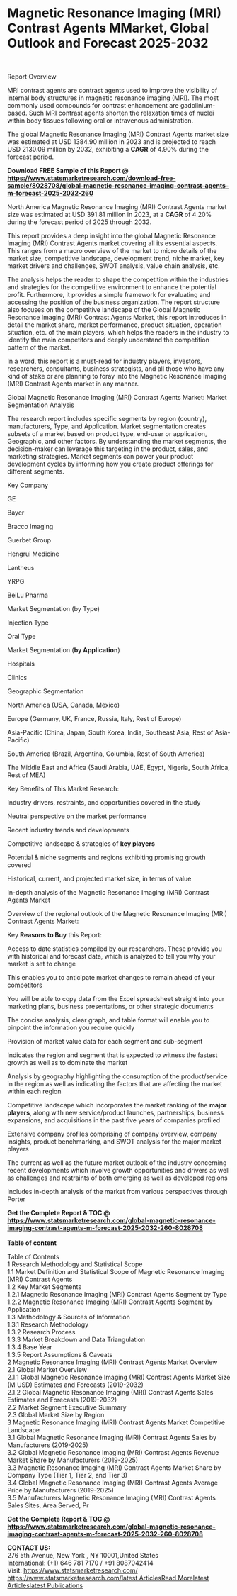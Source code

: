 <h1>Magnetic Resonance Imaging (MRI) Contrast Agents MMarket, Global Outlook and Forecast 2025-2032</h1><br/><p>Report Overview</p><p>MRI contrast agents are contrast agents used to improve the visibility of internal body structures in magnetic resonance imaging (MRI). The most commonly used compounds for contrast enhancement are gadolinium-based. Such MRI contrast agents shorten the relaxation times of nuclei within body tissues following oral or intravenous administration.</p><p>The global Magnetic Resonance Imaging (MRI) Contrast Agents market size was estimated at USD 1384.90 million in 2023 and is projected to reach USD 2130.09 million by 2032, exhibiting a <strong>CAGR</strong> of 4.90% during the forecast period.</p><p><strong>Download FREE Sample of this Report @ <a href="https://www.statsmarketresearch.com/download-free-sample/8028708/global-magnetic-resonance-imaging-contrast-agents-m-forecast-2025-2032-260">https://www.statsmarketresearch.com/download-free-sample/8028708/global-magnetic-resonance-imaging-contrast-agents-m-forecast-2025-2032-260</a></strong></p><p>North America Magnetic Resonance Imaging (MRI) Contrast Agents market size was estimated at USD 391.81 million in 2023, at a <strong>CAGR</strong> of 4.20% during the forecast period of 2025 through 2032.</p><p>This report provides a deep insight into the global Magnetic Resonance Imaging (MRI) Contrast Agents market covering all its essential aspects. This ranges from a macro overview of the market to micro details of the market size, competitive landscape, development trend, niche market, key market drivers and challenges, SWOT analysis, value chain analysis, etc.</p><p>The analysis helps the reader to shape the competition within the industries and strategies for the competitive environment to enhance the potential profit. Furthermore, it provides a simple framework for evaluating and accessing the position of the business organization. The report structure also focuses on the competitive landscape of the Global Magnetic Resonance Imaging (MRI) Contrast Agents Market, this report introduces in detail the market share, market performance, product situation, operation situation, etc. of the main players, which helps the readers in the industry to identify the main competitors and deeply understand the competition pattern of the market.</p><p>In a word, this report is a must-read for industry players, investors, researchers, consultants, business strategists, and all those who have any kind of stake or are planning to foray into the Magnetic Resonance Imaging (MRI) Contrast Agents market in any manner.</p><p>Global Magnetic Resonance Imaging (MRI) Contrast Agents Market: Market Segmentation Analysis</p><p>The research report includes specific segments by region (country), manufacturers, Type, and Application. Market segmentation creates subsets of a market based on product type, end-user or application, Geographic, and other factors. By understanding the market segments, the decision-maker can leverage this targeting in the product, sales, and marketing strategies. Market segments can power your product development cycles by informing how you create product offerings for different segments.</p><p>Key Company</p><p>GE</p><p>Bayer</p><p>Bracco Imaging</p><p>Guerbet Group</p><p>Hengrui Medicine</p><p>Lantheus</p><p>YRPG</p><p>BeiLu Pharma</p><p>Market Segmentation (by Type)</p><p>Injection Type</p><p>Oral Type</p><p>Market Segmentation (<strong>by Application</strong>)</p><p>Hospitals</p><p>Clinics</p><p>Geographic Segmentation</p><p>North America (USA, Canada, Mexico)</p><p>Europe (Germany, UK, France, Russia, Italy, Rest of Europe)</p><p>Asia-Pacific (China, Japan, South Korea, India, Southeast Asia, Rest of Asia-Pacific)</p><p>South America (Brazil, Argentina, Columbia, Rest of South America)</p><p>The Middle East and Africa (Saudi Arabia, UAE, Egypt, Nigeria, South Africa, Rest of MEA)</p><p>Key Benefits of This Market Research:</p><p>Industry drivers, restraints, and opportunities covered in the study</p><p>Neutral perspective on the market performance</p><p>Recent industry trends and developments</p><p>Competitive landscape & strategies of <strong>key players</strong></p><p>Potential & niche segments and regions exhibiting promising growth covered</p><p>Historical, current, and projected market size, in terms of value</p><p>In-depth analysis of the Magnetic Resonance Imaging (MRI) Contrast Agents Market</p><p>Overview of the regional outlook of the Magnetic Resonance Imaging (MRI) Contrast Agents Market:</p><p>Key <strong>Reasons to Buy</strong> this Report:</p><p>Access to date statistics compiled by our researchers. These provide you with historical and forecast data, which is analyzed to tell you why your market is set to change</p><p>This enables you to anticipate market changes to remain ahead of your competitors</p><p>You will be able to copy data from the Excel spreadsheet straight into your marketing plans, business presentations, or other strategic documents</p><p>The concise analysis, clear graph, and table format will enable you to pinpoint the information you require quickly</p><p>Provision of market value data for each segment and sub-segment</p><p>Indicates the region and segment that is expected to witness the fastest growth as well as to dominate the market</p><p>Analysis by geography highlighting the consumption of the product/service in the region as well as indicating the factors that are affecting the market within each region</p><p>Competitive landscape which incorporates the market ranking of the <strong>major players</strong>, along with new service/product launches, partnerships, business expansions, and acquisitions in the past five years of companies profiled</p><p>Extensive company profiles comprising of company overview, company insights, product benchmarking, and SWOT analysis for the major market players</p><p>The current as well as the future market outlook of the industry concerning recent developments which involve growth opportunities and drivers as well as challenges and restraints of both emerging as well as developed regions</p><p>Includes in-depth analysis of the market from various perspectives through Porter</p><div><b>Get the Complete Report & TOC @ <a href="https://www.statsmarketresearch.com/global-magnetic-resonance-imaging-contrast-agents-m-forecast-2025-2032-260-8028708">https://www.statsmarketresearch.com/global-magnetic-resonance-imaging-contrast-agents-m-forecast-2025-2032-260-8028708</a></b></div><br><b>Table of content</b><p>Table of Contents<br />1 Research Methodology and Statistical Scope<br />1.1 Market Definition and Statistical Scope of Magnetic Resonance Imaging (MRI) Contrast Agents<br />1.2 Key Market Segments<br />1.2.1 Magnetic Resonance Imaging (MRI) Contrast Agents Segment by Type<br />1.2.2 Magnetic Resonance Imaging (MRI) Contrast Agents Segment by Application<br />1.3 Methodology & Sources of Information<br />1.3.1 Research Methodology<br />1.3.2 Research Process<br />1.3.3 Market Breakdown and Data Triangulation<br />1.3.4 Base Year<br />1.3.5 Report Assumptions & Caveats<br />2 Magnetic Resonance Imaging (MRI) Contrast Agents Market Overview<br />2.1 Global Market Overview<br />2.1.1 Global Magnetic Resonance Imaging (MRI) Contrast Agents Market Size (M USD) Estimates and Forecasts (2019-2032)<br />2.1.2 Global Magnetic Resonance Imaging (MRI) Contrast Agents Sales Estimates and Forecasts (2019-2032)<br />2.2 Market Segment Executive Summary<br />2.3 Global Market Size by Region<br />3 Magnetic Resonance Imaging (MRI) Contrast Agents Market Competitive Landscape<br />3.1 Global Magnetic Resonance Imaging (MRI) Contrast Agents Sales by Manufacturers (2019-2025)<br />3.2 Global Magnetic Resonance Imaging (MRI) Contrast Agents Revenue Market Share by Manufacturers (2019-2025)<br />3.3 Magnetic Resonance Imaging (MRI) Contrast Agents Market Share by Company Type (Tier 1, Tier 2, and Tier 3)<br />3.4 Global Magnetic Resonance Imaging (MRI) Contrast Agents Average Price by Manufacturers (2019-2025)<br />3.5 Manufacturers Magnetic Resonance Imaging (MRI) Contrast Agents Sales Sites, Area Served, Pr<br><div><b>Get the Complete Report & TOC @ <a href="https://www.statsmarketresearch.com/global-magnetic-resonance-imaging-contrast-agents-m-forecast-2025-2032-260-8028708">https://www.statsmarketresearch.com/global-magnetic-resonance-imaging-contrast-agents-m-forecast-2025-2032-260-8028708</a></b></div></p> <b>CONTACT US:</b><br>276 5th Avenue, New York , NY 10001,United States<br>International: (+1) 646 781 7170 / +91 8087042414<br>Visit: <a href="https://www.statsmarketresearch.com/">https://www.statsmarketresearch.com/</a><br><a href="https://gyeongbokgung.com">https://www.statsmarketresearch.com/</a><a href="https://hallyeomaritime.com">latest Articles</a><a href="https://jingwansa.com">Read More</a><a href=https://nguoiviet.jp/">latest Articles</a><a href="https://www.intelmarketresearch.com/">latest Publications</a>